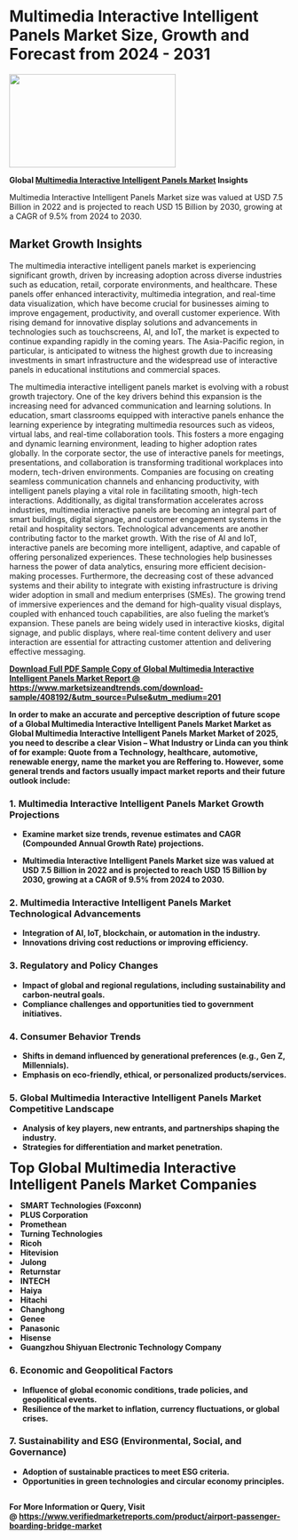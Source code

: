 <H1>Multimedia Interactive Intelligent Panels Market Size, Growth and Forecast from 2024 - 2031</H1><img class="aligncenter size-medium wp-image-584254" src="https://thirdeyenews.in/wp-content/uploads/2024/09/Global-Market-Research-300x168.jpeg" alt="" width="300" height="168" /><p><strong>Global&nbsp;<a href="https://www.marketsizeandtrends.com/download-sample/408192/&amp;utm_source=Pulse&amp;utm_medium=201">Multimedia Interactive Intelligent Panels Market</a> Insights</strong></p><p>Multimedia Interactive Intelligent Panels Market size was valued at USD 7.5 Billion in 2022 and is projected to reach USD 15 Billion by 2030, growing at a CAGR of 9.5% from 2024 to 2030.</p><p><h2>Market Growth Insights</h2> <p>The multimedia interactive intelligent panels market is experiencing significant growth, driven by increasing adoption across diverse industries such as education, retail, corporate environments, and healthcare. These panels offer enhanced interactivity, multimedia integration, and real-time data visualization, which have become crucial for businesses aiming to improve engagement, productivity, and overall customer experience. With rising demand for innovative display solutions and advancements in technologies such as touchscreens, AI, and IoT, the market is expected to continue expanding rapidly in the coming years. The Asia-Pacific region, in particular, is anticipated to witness the highest growth due to increasing investments in smart infrastructure and the widespread use of interactive panels in educational institutions and commercial spaces.</p> <p><strong><a href="#"></a></strong></p> <p>The multimedia interactive intelligent panels market is evolving with a robust growth trajectory. One of the key drivers behind this expansion is the increasing need for advanced communication and learning solutions. In education, smart classrooms equipped with interactive panels enhance the learning experience by integrating multimedia resources such as videos, virtual labs, and real-time collaboration tools. This fosters a more engaging and dynamic learning environment, leading to higher adoption rates globally. In the corporate sector, the use of interactive panels for meetings, presentations, and collaboration is transforming traditional workplaces into modern, tech-driven environments. Companies are focusing on creating seamless communication channels and enhancing productivity, with intelligent panels playing a vital role in facilitating smooth, high-tech interactions. Additionally, as digital transformation accelerates across industries, multimedia interactive panels are becoming an integral part of smart buildings, digital signage, and customer engagement systems in the retail and hospitality sectors. Technological advancements are another contributing factor to the market growth. With the rise of AI and IoT, interactive panels are becoming more intelligent, adaptive, and capable of offering personalized experiences. These technologies help businesses harness the power of data analytics, ensuring more efficient decision-making processes. Furthermore, the decreasing cost of these advanced systems and their ability to integrate with existing infrastructure is driving wider adoption in small and medium enterprises (SMEs). The growing trend of immersive experiences and the demand for high-quality visual displays, coupled with enhanced touch capabilities, are also fueling the market’s expansion. These panels are being widely used in interactive kiosks, digital signage, and public displays, where real-time content delivery and user interaction are essential for attracting customer attention and delivering effective messaging. <p><strong><a href="#"></p><p><span class=""><strong>Download Full PDF Sample Copy of Global Multimedia Interactive Intelligent Panels Market Report</strong> @ <a href="https://www.marketsizeandtrends.com/download-sample/408192/&amp;utm_source=Pulse&amp;utm_medium=201" target="_blank">https://www.marketsizeandtrends.com/download-sample/408192/&amp;utm_source=Pulse&amp;utm_medium=201</a></span></p><p>In order to make an accurate and perceptive description of future scope of a Global&nbsp;Multimedia Interactive Intelligent Panels Market Market as Global&nbsp;Multimedia Interactive Intelligent Panels Market Market of 2025, you need to describe a clear Vision &ndash; What Industry or Linda can you think of for example: Quote from a Technology, healthcare, automotive, renewable energy, name the market you are Reffering to. However, some general trends and factors usually impact market reports and their future outlook include:</p><h3>1.&nbsp;<strong>Multimedia Interactive Intelligent Panels Market Growth Projections</strong></h3><ul><li>Examine market size trends, revenue estimates and CAGR (Compounded Annual Growth Rate) projections.</li><li><p>Multimedia Interactive Intelligent Panels Market size was valued at USD 7.5 Billion in 2022 and is projected to reach USD 15 Billion by 2030, growing at a CAGR of 9.5% from 2024 to 2030.</p></li></ul><h3>2.&nbsp;<strong>Multimedia Interactive Intelligent Panels Market Technological Advancements</strong></h3><ul><li>Integration of AI, IoT, blockchain, or automation in the industry.</li><li>Innovations driving cost reductions or improving efficiency.</li></ul><h3>3.&nbsp;<strong>Regulatory and Policy Changes</strong></h3><ul><li>Impact of global and regional regulations, including sustainability and carbon-neutral goals.</li><li>Compliance challenges and opportunities tied to government initiatives.</li></ul><h3>4.&nbsp;<strong>Consumer Behavior Trends</strong></h3><ul><li>Shifts in demand influenced by generational preferences (e.g., Gen Z, Millennials).</li><li>Emphasis on eco-friendly, ethical, or personalized products/services.</li></ul><h3>5.&nbsp;<strong>Global Multimedia Interactive Intelligent Panels Market Competitive Landscape</strong></h3><ul><li>Analysis of key players, new entrants, and partnerships shaping the industry.</li><li>Strategies for differentiation and market penetration.</li></ul><p data-pm-slice="1 1 []"><span style="color: inherit; font-family: inherit; font-size: 25px;">Top Global Multimedia Interactive Intelligent Panels Market Companies</span></p><div class="" data-test-id=""><p><li>SMART Technologies (Foxconn)</li><li> PLUS Corporation</li><li> Promethean</li><li> Turning Technologies</li><li> Ricoh</li><li> Hitevision</li><li> Julong</li><li> Returnstar</li><li> INTECH</li><li> Haiya</li><li> Hitachi</li><li> Changhong</li><li> Genee</li><li> Panasonic</li><li> Hisense</li><li> Guangzhou Shiyuan Electronic Technology Company</li></p></div><h3>6.&nbsp;<strong>Economic and Geopolitical Factors</strong></h3><ul><li>Influence of global economic conditions, trade policies, and geopolitical events.</li><li>Resilience of the market to inflation, currency fluctuations, or global crises.</li></ul><h3>7.&nbsp;<strong>Sustainability and ESG (Environmental, Social, and Governance)</strong></h3><ul><li>Adoption of sustainable practices to meet ESG criteria.</li><li>Opportunities in green technologies and circular economy principles.</li></ul><h2><strong style="font-size: 14px;">For More Information or Query, Visit @&nbsp;</strong><a style="background-color: #ffffff; font-size: 14px;" href="https://www.marketsizeandtrends.com/report/multimedia-interactive-intelligent-panels-market/" target="_blank">https://www.verifiedmarketreports.com/product/airport-passenger-boarding-bridge-market</a></h2>
